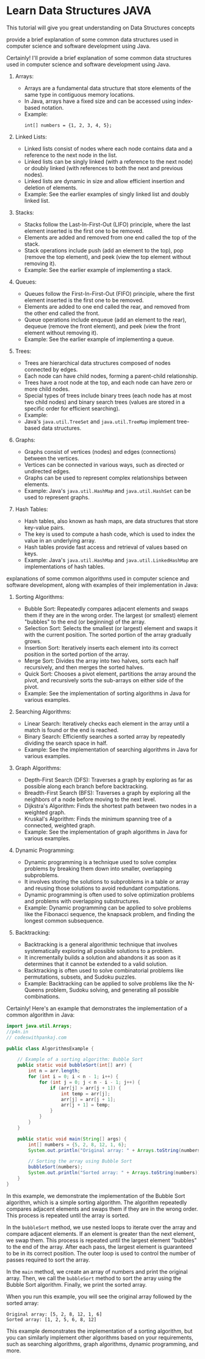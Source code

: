 # Learn Data Structures JAVA
This tutorial will give you great understanding on Data Structures concepts

provide a brief explanation of some common data structures used in computer science and software development using Java.

Certainly! I'll provide a brief explanation of some common data structures used in computer science and software development using Java.

1. Arrays:
   - Arrays are a fundamental data structure that store elements of the same type in contiguous memory locations.
   - In Java, arrays have a fixed size and can be accessed using index-based notation.
   - Example:
      ```
      int[] numbers = {1, 2, 3, 4, 5};
      ```
2. Linked Lists:
   - Linked lists consist of nodes where each node contains data and a reference to the next node in the list.
   - Linked lists can be singly linked (with a reference to the next node) or doubly linked (with references to both the next and previous nodes).
   - Linked lists are dynamic in size and allow efficient insertion and deletion of elements.
   - Example: See the earlier examples of singly linked list and doubly linked list.

3. Stacks:
   - Stacks follow the Last-In-First-Out (LIFO) principle, where the last element inserted is the first one to be removed.
   - Elements are added and removed from one end called the top of the stack.
   - Stack operations include push (add an element to the top), pop (remove the top element), and peek (view the top element without removing it).
   - Example: See the earlier example of implementing a stack.

4. Queues:
   - Queues follow the First-In-First-Out (FIFO) principle, where the first element inserted is the first one to be removed.
   - Elements are added to one end called the rear, and removed from the other end called the front.
   - Queue operations include enqueue (add an element to the rear), dequeue (remove the front element), and peek (view the front element without removing it).
   - Example: See the earlier example of implementing a queue.

5. Trees:
   - Trees are hierarchical data structures composed of nodes connected by edges.
   - Each node can have child nodes, forming a parent-child relationship.
   - Trees have a root node at the top, and each node can have zero or more child nodes.
   - Special types of trees include binary trees (each node has at most two child nodes) and binary search trees (values are stored in a specific order for efficient searching).
   - Example:
   - Java's `java.util.TreeSet` and `java.util.TreeMap` implement tree-based data structures.
     
6. Graphs:
   - Graphs consist of vertices (nodes) and edges (connections) between the vertices.
   - Vertices can be connected in various ways, such as directed or undirected edges.
   - Graphs can be used to represent complex relationships between elements.
   - Example: Java's `java.util.HashMap` and `java.util.HashSet` can be used to represent graphs.

7. Hash Tables:
   - Hash tables, also known as hash maps, are data structures that store key-value pairs.
   - The key is used to compute a hash code, which is used to index the value in an underlying array.
   - Hash tables provide fast access and retrieval of values based on keys.
   - Example: Java's `java.util.HashMap` and `java.util.LinkedHashMap` are implementations of hash tables.



explanations of some common algorithms used in computer science and software development, along with examples of their implementation in Java:

1. Sorting Algorithms:
   - Bubble Sort: Repeatedly compares adjacent elements and swaps them if they are in the wrong order. The largest (or smallest) element "bubbles" to the end (or beginning) of the array.
   - Selection Sort: Selects the smallest (or largest) element and swaps it with the current position. The sorted portion of the array gradually grows.
   - Insertion Sort: Iteratively inserts each element into its correct position in the sorted portion of the array.
   - Merge Sort: Divides the array into two halves, sorts each half recursively, and then merges the sorted halves.
   - Quick Sort: Chooses a pivot element, partitions the array around the pivot, and recursively sorts the sub-arrays on either side of the pivot.
   - Example: See the implementation of sorting algorithms in Java for various examples.

2. Searching Algorithms:
   - Linear Search: Iteratively checks each element in the array until a match is found or the end is reached.
   - Binary Search: Efficiently searches a sorted array by repeatedly dividing the search space in half.
   - Example: See the implementation of searching algorithms in Java for various examples.

3. Graph Algorithms:
   - Depth-First Search (DFS): Traverses a graph by exploring as far as possible along each branch before backtracking.
   - Breadth-First Search (BFS): Traverses a graph by exploring all the neighbors of a node before moving to the next level.
   - Dijkstra's Algorithm: Finds the shortest path between two nodes in a weighted graph.
   - Kruskal's Algorithm: Finds the minimum spanning tree of a connected, weighted graph.
   - Example: See the implementation of graph algorithms in Java for various examples.

4. Dynamic Programming:
   - Dynamic programming is a technique used to solve complex problems by breaking them down into smaller, overlapping subproblems.
   - It involves storing the solutions to subproblems in a table or array and reusing those solutions to avoid redundant computations.
   - Dynamic programming is often used to solve optimization problems and problems with overlapping substructures.
   - Example: Dynamic programming can be applied to solve problems like the Fibonacci sequence, the knapsack problem, and finding the longest common subsequence.

5. Backtracking:
   - Backtracking is a general algorithmic technique that involves systematically exploring all possible solutions to a problem.
   - It incrementally builds a solution and abandons it as soon as it determines that it cannot be extended to a valid solution.
   - Backtracking is often used to solve combinatorial problems like permutations, subsets, and Sudoku puzzles.
   - Example: Backtracking can be applied to solve problems like the N-Queens problem, Sudoku solving, and generating all possible combinations.


Certainly! Here's an example that demonstrates the implementation of a common algorithm in Java:

```java
import java.util.Arrays;
//p4n.in
// codeswithpankaj.com

public class AlgorithmsExample {

    // Example of a sorting algorithm: Bubble Sort
    public static void bubbleSort(int[] arr) {
        int n = arr.length;
        for (int i = 0; i < n - 1; i++) {
            for (int j = 0; j < n - i - 1; j++) {
                if (arr[j] > arr[j + 1]) {
                    int temp = arr[j];
                    arr[j] = arr[j + 1];
                    arr[j + 1] = temp;
                }
            }
        }
    }

    public static void main(String[] args) {
        int[] numbers = {5, 2, 8, 12, 1, 6};
        System.out.println("Original array: " + Arrays.toString(numbers));

        // Sorting the array using Bubble Sort
        bubbleSort(numbers);
        System.out.println("Sorted array: " + Arrays.toString(numbers));
    }
}
```

In this example, we demonstrate the implementation of the Bubble Sort algorithm, which is a simple sorting algorithm. The algorithm repeatedly compares adjacent elements and swaps them if they are in the wrong order. This process is repeated until the array is sorted.

In the `bubbleSort` method, we use nested loops to iterate over the array and compare adjacent elements. If an element is greater than the next element, we swap them. This process is repeated until the largest element "bubbles" to the end of the array. After each pass, the largest element is guaranteed to be in its correct position. The outer loop is used to control the number of passes required to sort the array.

In the `main` method, we create an array of numbers and print the original array. Then, we call the `bubbleSort` method to sort the array using the Bubble Sort algorithm. Finally, we print the sorted array.

When you run this example, you will see the original array followed by the sorted array:

```
Original array: [5, 2, 8, 12, 1, 6]
Sorted array: [1, 2, 5, 6, 8, 12]
```

This example demonstrates the implementation of a sorting algorithm, but you can similarly implement other algorithms based on your requirements, such as searching algorithms, graph algorithms, dynamic programming, and more.



